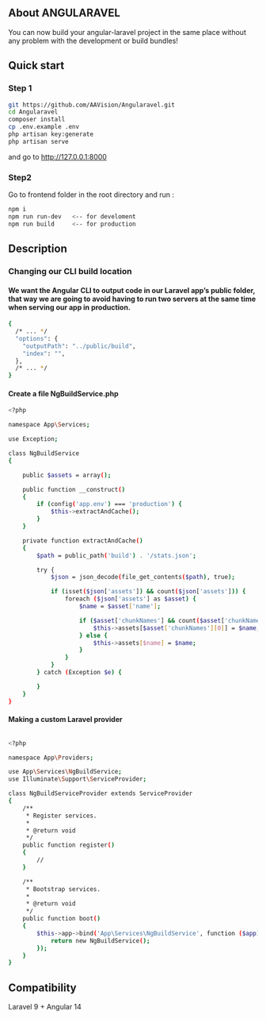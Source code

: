 
## About ANGULARAVEL

You can now build your angular-laravel project in the same place without any problem with the development or build bundles!


## Quick start
### Step 1
```sh
git https://github.com/AAVision/Angularavel.git
cd Angularavel
composer install
cp .env.example .env
php artisan key:generate
php artisan serve 
```
and go to http://127.0.0.1:8000

### Step2
Go to frontend folder in the root directory and run : 

```sh
npm i
npm run run-dev   <-- for develoment
npm run build     <-- for production

```

## Description

### Changing our CLI build location
#### We want the Angular CLI to output code in our Laravel app’s public folder, that way we are going to avoid having to run two servers at the same time when serving our app in production.

```sh
{
  /* ... */
  "options": {
    "outputPath": "../public/build",
    "index": "",
  },
  /* ... */
}
```

#### Create a file NgBuildService.php

```sh
<?php

namespace App\Services;

use Exception;

class NgBuildService
{

    public $assets = array();

    public function __construct()
    {
        if (config('app.env') === 'production') {
            $this->extractAndCache();
        }
    }

    private function extractAndCache()
    {
        $path = public_path('build') . '/stats.json';

        try {
            $json = json_decode(file_get_contents($path), true);

            if (isset($json['assets']) && count($json['assets'])) {
                foreach ($json['assets'] as $asset) {
                    $name = $asset['name'];

                    if ($asset['chunkNames'] && count($asset['chunkNames'])) {
                        $this->assets[$asset['chunkNames'][0]] = $name;
                    } else {
                        $this->assets[$name] = $name;
                    }
                }
            }
        } catch (Exception $e) {

        }
    }
}
```

#### Making a custom Laravel provider

```sh

<?php

namespace App\Providers;

use App\Services\NgBuildService;
use Illuminate\Support\ServiceProvider;

class NgBuildServiceProvider extends ServiceProvider
{
    /**
     * Register services.
     *
     * @return void
     */
    public function register()
    {
        //
    }

    /**
     * Bootstrap services.
     *
     * @return void
     */
    public function boot()
    {
        $this->app->bind('App\Services\NgBuildService', function ($app) {
            return new NgBuildService();
        });
    }
}

```

## Compatibility
Laravel 9 + Angular 14
